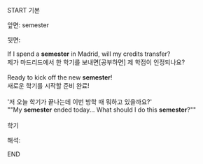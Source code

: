 START
기본

앞면:
semester


뒷면:
 <div><div>If I spend a <strong>semester</strong> in Madrid, will my credits transfer? </div><div><div>제가 마드리드에서 한 학기를 보내면[공부하면] 제 학점이 인정되나요?</div></div></div><div><br></div><div>Ready to kick off the new <strong>semester</strong>! <br></div><div><div><div>새로운 학기를 시작할 준비 완료!</div></div></div><div><br></div><div><div><div><span>'저 오늘 학기가 끝나는데 이번 방학 때 뭐하고 있을까요?'</span></div></div><div><div><span>""My <strong>semester</strong> ended today... What should I do this <strong>semester</strong>?""</span></div></div></div><div><br></div><div>학기 <div>


해석:
<!--ID: 1746614454632-->
END